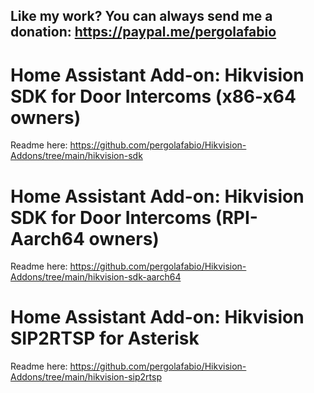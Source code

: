 ## Like my work? You can always send me a donation: https://paypal.me/pergolafabio

# Home Assistant Add-on: Hikvision SDK for Door Intercoms (x86-x64 owners)

Readme here: https://github.com/pergolafabio/Hikvision-Addons/tree/main/hikvision-sdk

# Home Assistant Add-on: Hikvision SDK for Door Intercoms (RPI-Aarch64 owners)

Readme here: https://github.com/pergolafabio/Hikvision-Addons/tree/main/hikvision-sdk-aarch64

# Home Assistant Add-on: Hikvision SIP2RTSP for Asterisk

Readme here: https://github.com/pergolafabio/Hikvision-Addons/tree/main/hikvision-sip2rtsp

